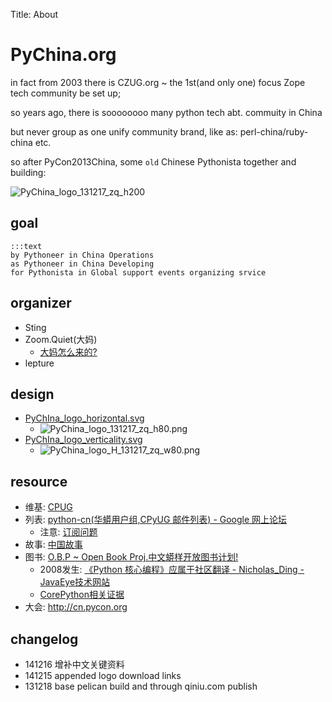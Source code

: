Title: About

# PyChina.org

in fact from 2003 there is CZUG.org ~ the 1st(and only one) focus Zope tech community be set up;

so years ago, there is soooooooo many python tech abt. commuity in China

but never group as one unify community brand,
like as: perl-china/ruby-china etc. 

so after PyCon2013China, some `old` Chinese Pythonista together and building:

![PyChina_logo_131217_zq_h200](../_images/PyChina_logo_131217_zq_h200.png)

## goal


    :::text
    by Pythoneer in China Operations
    as Pythoneer in China Developing
    for Pythonista in Global support events organizing srvice


## organizer

- Sting
- Zoom.Quiet(大妈)
    + [大妈怎么来的?](http://wiki.woodpecker.org.cn/moin/ZoomQuietAbt)
- lepture

## design

- [PyChIna_logo_horizontal.svg](http://pyconcn.qiniudn.com/zoomquiet/res/logo/PyChIna_logo_131217_zq.svg)
    + ![PyChina_logo_131217_zq_h80.png](http://pyconcn.qiniudn.com/zoomquiet/res/logo/PyChina_logo_131217_zq_h80.png)
- [PyChIna_logo_verticality.svg](http://pyconcn.qiniudn.com/zoomquiet/res/logo/PyChIna_logo_H_131217_zq.svg)
    - ![PyChina_logo_H_131217_zq_w80.png](http://pyconcn.qiniudn.com/zoomquiet/res/logo/PyChina_logo_H_131217_zq_w80.png)

## resource

- 维基: [CPUG](http://wiki.woodpecker.org.cn/moin/CPUG)
- 列表: [python-cn(华蟒用户组,CPyUG 邮件列表) - Google 网上论坛](https://groups.google.com/forum/#!forum/python-cn)
    + 注意: [订阅问题](https://code.google.com/p/cpyug/wiki/PythonCn#%E8%AE%A2%E9%98%85%E9%97%AE%E9%A2%98)
- 故事: [中国故事](https://code.google.com/p/cpyug/wiki/CpyUg)
- 图书: [O.B.P ~ Open Book Proj.中文蟒样开放图书计划!](https://code.google.com/p/openbookproject/)
    + 2008发生: [《Python 核心编程》应属于社区翻译 - Nicholas_Ding - JavaEye技术网站](http://devrel.zoomquiet.io/data/20080704230201/index.html)
    + [CorePython相关证据](http://devrel.zoomquiet.io/data/20080703232127/index.html)
- 大会: http://cn.pycon.org

## changelog

- 141216 增补中文关键资料
- 141215 appended logo download links
- 131218 base pelican build and through qiniu.com publish
